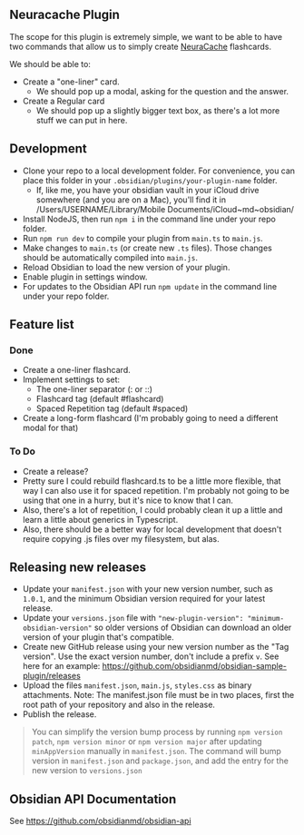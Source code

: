 ## Neuracache Plugin
The scope for this plugin is extremely simple, we want to be able to have two commands that allow us to simply create [NeuraCache](https://neuracache.com/) flashcards. 

We should be able to:
- Create a "one-liner" card.
  - We should pop up a modal, asking for the question and the answer.
- Create a Regular card 
  - We should pop up a slightly bigger text box, as there's a lot more stuff we can put in here.

## Development

- Clone your repo to a local development folder. For convenience, you can place this folder in your `.obsidian/plugins/your-plugin-name` folder.
  - If, like me, you have your obsidian vault in your iCloud drive somewhere (and you are on a Mac), you'll find it in /Users/USERNAME/Library/Mobile Documents/iCloud~md~obsidian/
- Install NodeJS, then run `npm i` in the command line under your repo folder.
- Run `npm run dev` to compile your plugin from `main.ts` to `main.js`.
- Make changes to `main.ts` (or create new `.ts` files). Those changes should be automatically compiled into `main.js`.
- Reload Obsidian to load the new version of your plugin.
- Enable plugin in settings window.
- For updates to the Obsidian API run `npm update` in the command line under your repo folder.

## Feature list
### Done
- Create a one-liner flashcard.
- Implement settings to set:
  - The one-liner separator (: or ::)
  - Flashcard tag (default #flashcard)
  - Spaced Repetition tag (default #spaced)
- Create a long-form flashcard (I'm probably going to need a different modal for that)
### To Do 
- Create a release?
- Pretty sure I could rebuild flashcard.ts to be a little more flexible, that way I can also use it for spaced repetition. I'm probably not going to be using that one in a hurry, but it's nice to know that I can.
- Also, there's a lot of repetition, I could probably clean it up a little and learn a little about generics in Typescript.
- Also, there should be a better way for local development that doesn't require copying .js files over my filesystem, but alas.

## Releasing new releases

- Update your `manifest.json` with your new version number, such as `1.0.1`, and the minimum Obsidian version required for your latest release.
- Update your `versions.json` file with `"new-plugin-version": "minimum-obsidian-version"` so older versions of Obsidian can download an older version of your plugin that's compatible.
- Create new GitHub release using your new version number as the "Tag version". Use the exact version number, don't include a prefix `v`. See here for an example: https://github.com/obsidianmd/obsidian-sample-plugin/releases
- Upload the files `manifest.json`, `main.js`, `styles.css` as binary attachments. Note: The manifest.json file must be in two places, first the root path of your repository and also in the release.
- Publish the release.

> You can simplify the version bump process by running `npm version patch`, `npm version minor` or `npm version major` after updating `minAppVersion` manually in `manifest.json`.
> The command will bump version in `manifest.json` and `package.json`, and add the entry for the new version to `versions.json`

## Obsidian API Documentation

See https://github.com/obsidianmd/obsidian-api
